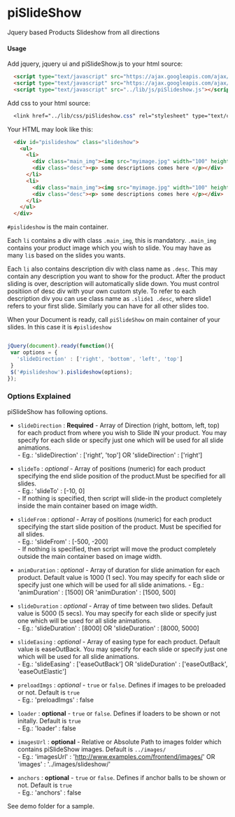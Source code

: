 piSlideShow
===========

Jquery based Products Slideshow from all directions

#### Usage

Add jquery, jquery ui and piSlideShow.js to your html source:
  ```html
    <script type="text/javascript" src="https://ajax.googleapis.com/ajax/libs/jquery/1.7.2/jquery.min.js"></script>
    <script type="text/javascript" src="https://ajax.googleapis.com/ajax/libs/jqueryui/1.8.18/jquery-ui.min.js"></script>
    <script type="text/javascript" src="../lib/js/piSlideshow.js"></script>
  ```
  
Add css to your html source:
  ```css
    <link href="../lib/css/piSlideshow.css" rel="stylesheet" type="text/css" />
  ```

Your HTML may look like this:

  ```html
    <div id="pislideshow" class="slideshow">
      <ul>
	    <li>
	      <div class="main_img"><img src="myimage.jpg" width="100" height="100" /></div>
	      <div class="desc"><p> some descriptions comes here </p></div>
	    </li>
	    <li>
	      <div class="main_img"><img src="myimage.jpg" width="100" height="100" /></div>
	      <div class="desc"><p> some descriptions comes here </p></div>
	    </li>
      </ul>
    </div>
  ```
  `#pislideshow` is the main container.  
  
  Each `li` contains a div with class `.main_img`, this is mandatory. `.main_img` contains your product image which 
  you wish to slide. You may have as many `li`s based on the slides you wants. 
  
  Each `li` also contains description div with class name as `.desc`. This may contain any description you want to show 
  for the product. After the product sliding is over, description will automatically slide down. You must control
  positiion of desc div with your own custom style. To refer to each description div you can use class name as 
  `.slide1 .desc`, where slide1 refers to your first slide. Similarly you can have for all other slides too. 
  
When your Document is ready, call `piSlideShow` on main container of your slides. In this case it is `#pislideshow`
 ```javascript
 
 jQuery(document).ready(function(){
  var options = {
	'slideDirection' : ['right', 'bottom', 'left', 'top']
  }
  $('#pislideshow').pislideshow(options);
});
 ```
### Options Explained

piSlideShow has following options.

* `slideDirection` : **Required** -  Array of Direction (right, bottom, left, top) for each product from where you wish to Slide IN your product. You may specify for each slide or specify just one which will be used for all slide animations.  
                                  -  Eg.: 'slideDirection' : ['right', 'top'] OR 'slideDirection' : ['right']

* `slideTo` : *optional* - Array of positions (numeric) for each product specifying the end slide position of the product.Must be specified for all slides.  
                         - Eg.: 'slideTo' : [-10, 0]  
                         - If nothing is specified, then script will slide-in the product completely inside the main container based on image width.

* `slideFrom` : *optional* - Array of positions (numeric) for each product specifying the start slide position of the product. Must be specified for all slides.  
                           - Eg.: 'slideFrom' : [-500, -200]  
                           - If nothing is specified, then script will move the product completely outside the main container based on image width.

* `animDuration` : *optional* - Array of duration for slide animation for each product. Default value is 1000 (1 sec). You may specify for each slide or specify just one which will be used for all slide animations.
                              - Eg.: 'animDuration' : [1500] OR 'animDuration' : [1500, 500]
 
* `slideDuration` : *optional* - Array of time between two slides. Default value is 5000 (5 secs). You may specify for each slide or specify just one which will be used for all slide animations.  
                               - Eg.: 'slideDuration' : [8000] OR 'slideDuration' : [8000, 5000]
 
* `slideEasing` : *optional* - Array of easing type for each product. Default value is easeOutBack. You may specify for each slide or specify just one which will be used for all slide animations.  
                             - Eg.: 'slideEasing' : ['easeOutBack'] OR 'slideDuration' : ['easeOutBack', 'easeOutElastic']
 
* `preloadImgs` : *optional* - `true` or `false`. Defines if images to be preloaded or not. Default is `true`  
                             - Eg.: 'preloadImgs' : false

* `loader` : **optional** - `true` or `false`. Defines if loaders to be shown or not initally. Default is `true`  
                          - Eg.: 'loader' : false

* `imagesUrl` : **optional** - Relative or Absolute Path to images folder which contains piSlideShow images. Default is `../images/`  
                             - Eg.: 'imagesUrl' : 'http://www.examples.com/frontend/images/' OR 'images' : '../images/slideshow/'

* `anchors` : **optional** - `true` or `false`. Defines if anchor balls to be shown or not. Default is `true`  
                           - Eg.: 'anchors' : false

See demo folder for a sample.
